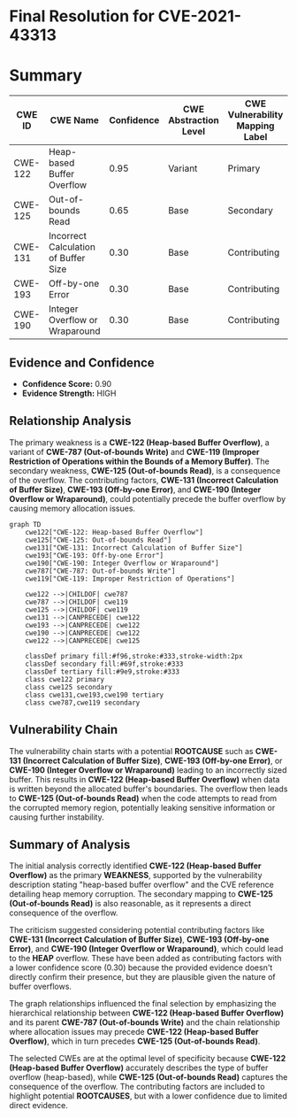 # Final Resolution for CVE-2021-43313

# Summary
| CWE ID | CWE Name | Confidence | CWE Abstraction Level | CWE Vulnerability Mapping Label | CWE-Vulnerability Mapping Notes |
|---|---|---|---|---|---|
| CWE-122 | Heap-based Buffer Overflow | 0.95 | Variant | Primary | Allowed |
| CWE-125 | Out-of-bounds Read | 0.65 | Base | Secondary | Allowed |
| CWE-131 | Incorrect Calculation of Buffer Size | 0.30 | Base | Contributing | Allowed | Possible contributing factor, if the initial buffer size was incorrectly calculated. |
| CWE-193 | Off-by-one Error | 0.30 | Base | Contributing | Allowed | Possible contributing factor, if the loop condition or buffer allocation was off by one. |
| CWE-190 | Integer Overflow or Wraparound | 0.30 | Base | Contributing | Allowed | Possible contributing factor, if an integer overflow occurred during buffer size calculation. |

## Evidence and Confidence

*   **Confidence Score:** 0.90
*   **Evidence Strength:** HIGH

## Relationship Analysis
The primary weakness is a **CWE-122 (Heap-based Buffer Overflow)**, a variant of **CWE-787 (Out-of-bounds Write)** and **CWE-119 (Improper Restriction of Operations within the Bounds of a Memory Buffer)**. The secondary weakness, **CWE-125 (Out-of-bounds Read)**, is a consequence of the overflow. The contributing factors, **CWE-131 (Incorrect Calculation of Buffer Size)**, **CWE-193 (Off-by-one Error)**, and **CWE-190 (Integer Overflow or Wraparound)**, could potentially precede the buffer overflow by causing memory allocation issues.
```mermaid
graph TD
    cwe122["CWE-122: Heap-based Buffer Overflow"]
    cwe125["CWE-125: Out-of-bounds Read"]
    cwe131["CWE-131: Incorrect Calculation of Buffer Size"]
    cwe193["CWE-193: Off-by-one Error"]
    cwe190["CWE-190: Integer Overflow or Wraparound"]
    cwe787["CWE-787: Out-of-bounds Write"]
    cwe119["CWE-119: Improper Restriction of Operations"]
    
    cwe122 -->|CHILDOF| cwe787
    cwe787 -->|CHILDOF| cwe119
    cwe125 -->|CHILDOF| cwe119
    cwe131 -->|CANPRECEDE| cwe122
    cwe193 -->|CANPRECEDE| cwe122
    cwe190 -->|CANPRECEDE| cwe122
    cwe122 -->|CANPRECEDE| cwe125

    classDef primary fill:#f96,stroke:#333,stroke-width:2px
    classDef secondary fill:#69f,stroke:#333
    classDef tertiary fill:#9e9,stroke:#333
    class cwe122 primary
    class cwe125 secondary
    class cwe131,cwe193,cwe190 tertiary
    class cwe787,cwe119 secondary
```

## Vulnerability Chain
The vulnerability chain starts with a potential **ROOTCAUSE** such as **CWE-131 (Incorrect Calculation of Buffer Size)**, **CWE-193 (Off-by-one Error)**, or **CWE-190 (Integer Overflow or Wraparound)** leading to an incorrectly sized buffer. This results in **CWE-122 (Heap-based Buffer Overflow)** when data is written beyond the allocated buffer's boundaries. The overflow then leads to **CWE-125 (Out-of-bounds Read)** when the code attempts to read from the corrupted memory region, potentially leaking sensitive information or causing further instability.

## Summary of Analysis
The initial analysis correctly identified **CWE-122 (Heap-based Buffer Overflow)** as the primary **WEAKNESS**, supported by the vulnerability description stating "heap-based buffer overflow" and the CVE reference detailing heap memory corruption. The secondary mapping to **CWE-125 (Out-of-bounds Read)** is also reasonable, as it represents a direct consequence of the overflow.

The criticism suggested considering potential contributing factors like **CWE-131 (Incorrect Calculation of Buffer Size)**, **CWE-193 (Off-by-one Error)**, and **CWE-190 (Integer Overflow or Wraparound)**, which could lead to the **HEAP** overflow. These have been added as contributing factors with a lower confidence score (0.30) because the provided evidence doesn't directly confirm their presence, but they are plausible given the nature of buffer overflows.

The graph relationships influenced the final selection by emphasizing the hierarchical relationship between **CWE-122 (Heap-based Buffer Overflow)** and its parent **CWE-787 (Out-of-bounds Write)** and the chain relationship where allocation issues may precede **CWE-122 (Heap-based Buffer Overflow)**, which in turn precedes **CWE-125 (Out-of-bounds Read)**.

The selected CWEs are at the optimal level of specificity because **CWE-122 (Heap-based Buffer Overflow)** accurately describes the type of buffer overflow (heap-based), while **CWE-125 (Out-of-bounds Read)** captures the consequence of the overflow. The contributing factors are included to highlight potential **ROOTCAUSES**, but with a lower confidence due to limited direct evidence.